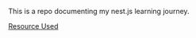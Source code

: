 This is a repo documenting my nest.js learning journey.

[Resource Used](https://youtube.com/playlist?list=PL4cUxeGkcC9g8YFseGdkyj9RH9kVs_cMr&si=TQ2gxQfvi_vsyopH)